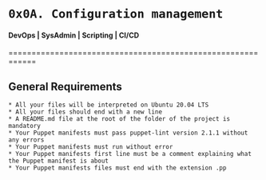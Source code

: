 #	`0x0A. Configuration management`

#### DevOps | SysAdmin | Scripting | CI/CD

============================================================

## General Requirements
	
	* All your files will be interpreted on Ubuntu 20.04 LTS
	* All your files should end with a new line
	* A README.md file at the root of the folder of the project is mandatory
	* Your Puppet manifests must pass puppet-lint version 2.1.1 without any errors
	* Your Puppet manifests must run without error
	* Your Puppet manifests first line must be a comment explaining what the Puppet manifest is about
	* Your Puppet manifests files must end with the extension .pp

